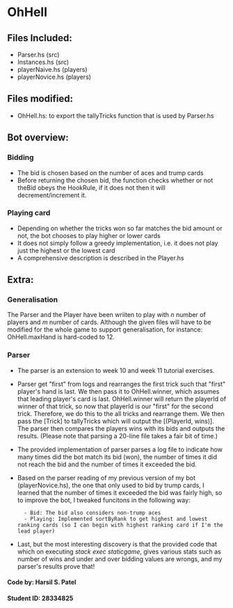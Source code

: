 # OhHell
## Files Included:
- Parser.hs (src)
- Instances.hs (src)
- playerNaive.hs (players)
- playerNovice.hs (players)

## Files modified:
- OhHell.hs: to export the tallyTricks function that is used by Parser.hs

## Bot overview:

### Bidding 
- The bid is chosen based on the number of aces and trump cards
- Before returning the chosen bid, the function checks whether or not theBid obeys the HookRule, if it does not then it will decrement/increment it.

### Playing card
- Depending on whether the tricks won so far matches the bid amount or not, the bot chooses to play higher or lower cards
- It does not simply follow a greedy implementation, i.e. it does not play just the highest or the lowest card
- A comprehensive description is described in the Player.hs

## Extra:

### Generalisation
The Parser and the Player have been wriiten to play with <i>n</i> number of players and <i>m</i> number of cards. Although the given files will have to be modified for the whole game to support generalisation, for instance: OhHell.maxHand is hard-coded to 12.

### Parser
- The parser is an extension to week 10 and week 11 tutorial exercises.
- Parser get "first" from logs and rearranges the first trick such that "first" player's hand is last. We then pass it to OhHell.winner, which assumes that leading player's card is last. OhHell.winner will return the playerId of winner of that trick, so now that playerId is our "first" for the second trick. Therefore, we do this to the all tricks and rearrange them. We then pass the [Trick] to tallyTricks which will output the [(PlayerId, wins)]. The parser then compares the players wins with its bids and outputs the results. (Please note that parsing a 20-line file takes a fair bit of time.)
- The provided implementation of parser parses a log file to indicate how many times did the bot match its bid (won), the number of times it did not reach the bid and the number of times it exceeded the bid.
- Based on the parser reading of my previous version of my bot (playerNovice.hs), the one that only used to bid by trump cards, I learned that the number of times it exceeded the bid was fairly high, so to improve the bot, I tweaked funcitons in the following way:
		
		- Bid: The bid also considers non-trump aces
		- Playing: Implemented sortByRank to get highest and lowest ranking cards (so I can begin with highest ranking card if I'm the lead player)
- Last, but the most interesting discovery is that the provided code that which on executing <i>stack exec staticgame</i>, gives various stats such as number of wins and under and over bidding values are wrongs, and my parser's results prove that!


#### Code by: Harsil S. Patel
#### Student ID: 28334825